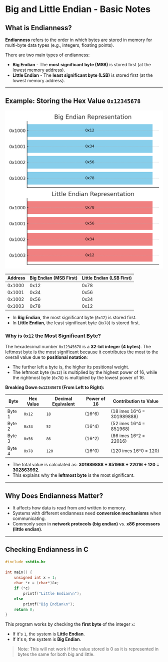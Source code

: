 # Big and Little Endian - Basic Notes

## What is Endianness?

**Endianness** refers to the order in which bytes are stored in memory for multi-byte data types (e.g., integers, floating points).

There are two main types of endianness:

- **Big Endian** - The **most significant byte (MSB)** is stored first (at the lowest memory address).
- **Little Endian** - The **least significant byte (LSB)** is stored first (at the lowest memory address).

---

## Example: Storing the Hex Value `0x12345678`

![Endianness Visual](./images/Endianness_Visual.png)

| Address | Big Endian (MSB First) | Little Endian (LSB First) |
| ------- | ---------------------- | ------------------------- |
| 0x1000  | 0x12                   | 0x78                      |
| 0x1001  | 0x34                   | 0x56                      |
| 0x1002  | 0x56                   | 0x34                      |
| 0x1003  | 0x78                   | 0x12                      |

- In **Big Endian**, the most significant byte (`0x12`) is stored first.
- In **Little Endian**, the least significant byte (`0x78`) is stored first.

### Why is `0x12` the Most Significant Byte?

The hexadecimal number `0x12345678` is a **32-bit integer (4 bytes)**. The leftmost byte is the most significant because it contributes the most to the overall value due to **positional notation**:

- The further left a byte is, the higher its positional weight.
- The leftmost byte (`0x12`) is multiplied by the highest power of 16, while the rightmost byte (`0x78`) is multiplied by the lowest power of 16.

**Breaking Down `0x12345678` (From Left to Right):**

| Byte | Hex Value | Decimal Equivalent | Power of 16 | Contribution to Value |
| --- | --- | --- | --- | --- |
| Byte 1 | `0x12` | `18` | \(16^6\) | \(18 imes 16^6 = 301989888\) |
| Byte 2 | `0x34` | `52` | \(16^4\) | \(52 imes 16^4 = 851968\) |
| Byte 3 | `0x56` | `86` | \(16^2\) | \(86 imes 16^2 = 22016\) |
| Byte 4 | `0x78` | `120` | \(16^0\) | \(120 imes 16^0 = 120\) |

- The total value is calculated as: **301989888 + 851968 + 22016 + 120 = 302863992**.
- This explains why the **leftmost byte** is the most significant.

---

## Why Does Endianness Matter?

- It affects how data is read from and written to memory.
- Systems with different endianness need **conversion mechanisms** when communicating.
- Commonly seen in **network protocols (big endian)** vs. **x86 processors (little endian)**.

---

## Checking Endianness in C

```c
#include <stdio.h>

int main() {
    unsigned int x = 1;
    char *c = (char*)&x;
    if (*c)
        printf("Little Endian\n");
    else
        printf("Big Endian\n");
    return 0;
}
```

This program works by checking the **first byte** of the integer `x`:

- If it's `1`, the system is **Little Endian**.
- If it's `0`, the system is **Big Endian**.

> Note: This will not work if the value stored is 0 as it is represented in bytes the same for both big and little.
